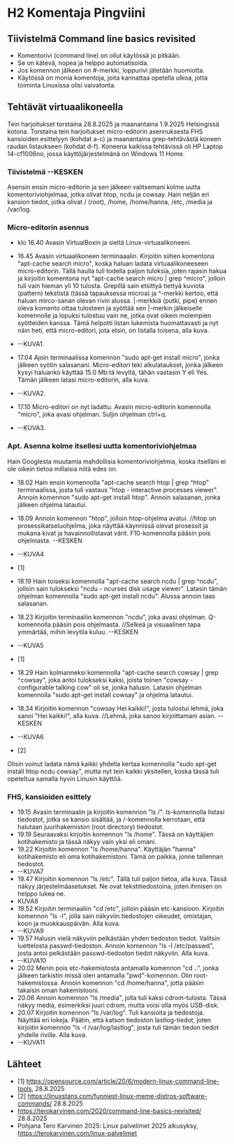 # H2 Komentaja Pingviini

## Tiivistelmä Command line basics revisited

- Komentorivi (command line) on ollut käytössä jo pitkään.
- Se on kätevä, nopea ja helppo automatisoida.
- Jos komennon jälkeen on #-merkki, loppurivi jätetään huomiotta.
- Käytössä on monia komentoja, joita kannattaa opetella ulkoa, jotta toiminta Linuxissa olisi vaivatonta.


## Tehtävät virtuaalikoneella

Tein harjoitukset torstaina 28.8.2025 ja maanantaina 1.9.2025 Helsingissä kotona. Torstaina tein harjoitukset micro-editorin asennuksesta FHS kansioiden esittelyyn (kohdat a-c) ja maanantaina grep-tehtävästä koneen raudan listaukseen (kohdat d-f). Koneena kaikissa tehtävissä oli HP Laptop 14-cf1006no, jossa käyttöjärjestelmänä on Windows 11 Home. 

### Tiivistelmä      --KESKEN

Asensin ensin micro-editorin ja sen jälkeen valitsemani kolme uutta komentoriviohjelmaa, jotka olivat htop, ncdu ja cowsay. Hain neljän eri kansion tiedot, jotka olivat / (root), /home, /home/hanna, /etc, /media ja /var/log.

### Micro-editorin asennus

* klo 16.40 Avasin VirtualBoxin ja sieltä Linux-virtuaalikoneeni.
* 16.45 Avasin virtuaalikoneen terminaaalin. Kirjoitin siihen komentona "apt-cache search micro", koska haluan ladata virtuaalikoneeseen micro-editorin. Tällä haulla tuli todella paljon tuloksia, joten rajasin hakua ja kirjoitin komentona nyt "apt-cache search micro | grep ^micro", jolloin tuli vain hieman yli 10 tulosta. Grepillä sain etsittyä tiettyä kuviota (pattern) tekstistä (tässä tapauksessa microa) ja ^-merkki kertoo, että haluan mirco-sanan olevan rivin alussa. |-merkkiä (putki, pipe) ennen oleva komento ottaa tulosteen ja syöttää sen |-merkin jälkeiselle komennolle ja lopuksi tulostuu vain ne, jotka ovat oikein molempien syötteiden kanssa. Tämä helpotti listan lukemista huomattavasti ja nyt näin heti, että micro-editori, jota etsin, on listalla toisena, alla kuva.
* --KUVA1.

* 17.04 Ajoin terminaalissa komennon "sudo apt-get install micro", jonka jälkeen syötin salasanani. Micro-editori teki alkulataukset, jonka jälkeen kysyi haluanko käyttää 15.0 Mb:tä levyltä, tähän vastasin Y eli Yes. Tämän jälkeen latasi micro-editorin, alla kuva.
* --KUVA2.

* 17.10 Micro-editori on nyt ladattu. Avasin micro-editorin komennolla "micro", joka avasi ohjelman. Suljin ohjelman ctrl+q.
* --KUVA3.

### Apt. Asenna kolme itsellesi uutta komentoriviohjelmaa

Hain Googlesta muutamia mahdollisia komentoriviohjelmia, koska itselläni ei ole oikein tietoa millaisia niitä edes on.

* 18.02 Hain ensin komennolla "apt-cache search htop | grep ^htop" terminaalissa, josta tuli vastaus "htop - interactive processes viewer". Annoin komennon "sudo apt-get install htop". Annoin salasanan, jonka jälkeen ohjelma latautui.
* 18.09 Annoin komennon "htop", jolloin htop-ohjelma avatui. //htop on prosessikatseluohjelma, joka näyttää käynnissä olevat prosessit ja mukana kivat ja havainnollistavat värit. F10-komennolla pääsin pois ohjelmasta.  --KESKEN
* --KUVA4
* [1]

* 18.19 Hain toiseksi komennolla "apt-cache search ncdu | grep ^ncdu", jolloin sain tulokseksi "ncdu - ncurses disk usage viewer". Latasin tämän ohjelman komennolla "sudo apt-get install ncdu". Alussa annoin taas salasanan.
* 18.23 Kirjoitin terminaaliin komennon "ncdu", joka avasi ohjelman. Q-komennolla pääsin pois ohjelmasta. //Selkeä ja visuaalinen tapa ymmärtää, mihin levytila kuluu.  --KESKEN
* --KUVA5
* [1]

* 18.29 Hain kolmanneksi komennolla "apt-cache search cowsay | grep ^cowsay", joka antoi tulokseksi kaksi, joista toinen "cowsay - configurable talking cow" oli se, jonka halusin. Latasin ohjelman komennolla "sudo apt-get install cowsay" ja ohjelma latautui.
* 18.34 Kirjoitin komennon "cowsay Hei kaikki!", josta tulostui lehmä, joka sanoi "Hei kaikki!", alla kuva. //Lehmä, joka sanoo kirjoittamani asian. --KESKEN
* --KUVA6
* [2]

Olisin voinut ladata nämä kaikki yhdella kertaa komennolla "sudo apt-get install htop ncdu cowsay", mutta nyt tein kaikki yksitellen, koska tässä tuli opeteltua samalla hyvin Linuxin käyttöä.

### FHS, kansioiden esittely

* 19.15 Avasin terminaalin ja kirjoitin komennon "ls /". ls-komennolla listasi tiedostot, jotka se kansio sisältää, ja /-komennolla kerrotaan, että halutaan juurihakemiston (root directory) tiedostot.
* 19.19 Seuraavaksi kirjoitin komennon "ls /home". Tässä on käyttäjien kotihakemisto ja tässä näkyy vain yksi eli omani.
* 19.22 Kirjoitin komennon "ls /home/hanna". Käyttäjän "hanna" kotihakemisto eli oma kotihakemistoni. Tämä on paikka, jonne tallennan tiedostot.
* --KUVA7
* 19.47 Kirjoitin komennon "ls /etc". Tällä tuli paljon tietoa, alla kuva. Tässä näkyy järjestelmäasetukset. Ne ovat tekstitiedostoina, joten ihmisen on helppo lukea ne.
* KUVA8
* 19.52 Kirjoitin terminaaliin "cd /etc", jolloin pääsin etc-kansioon. Kirjoitin komennon "ls -l", jolla sain näkyviin tiedostojen oikeudet, omistajan, koon ja muokkauspäivän. Alla kuva.
* --KUVA9 
* 19.57 Halusin vielä näkyviin pelkästään yhden tiedoston tiedot. Valitsin luettelosta passwd-tiedoston. Annoin komennon "ls -l /etc/passwd", josta antoi pelkästään passwd-tiedoston tiedot näkyviin. Alla kuva.
* --KUVA10
* 20.02 Menin pois etc-hakemistosta antamalla komennon "cd ..", jonka jälkeen tarkistin missä olen antamalla "pwd"-komennon. Olin root-hakemistossa. Annoin komennon "cd /home/hanna", jotta pääsin takaisin oman hakemistooni.
* 20.06 Annoin komennon "ls /media", jolla tuli kaksi cdrom-tulosta. Tässä näkyy media, esimerkiksi juuri cdrom, mutta voisi olla myös USB-disk.
* 20.07 Kirjoitin komennon "ls /var/log". Tuli kansioita ja tiedostoja. Näyttää eri lokeja. Päätin, että katson tiedoston lastlog-tiedot, joten kirjoitin komennon "ls -l /var/log/lastlog", josta tuli tämän tiedon tiedot yhdelle riville. Alla kuva.
* --KUVA11


## Lähteet

* [1] https://opensource.com/article/20/6/modern-linux-command-line-tools, 28.8.2025
* [2] https://linuxstans.com/funniest-linux-meme-distros-software-commands/ 28.8.2025
* https://terokarvinen.com/2020/command-line-basics-revisited/ 28.8.2025
* Pohjana Tero Karvinen 2025: Linux palvelimet 2025 alkusyksy, https://terokarvinen.com/linux-palvelimet
